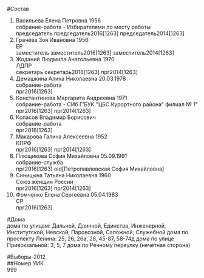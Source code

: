 #Состав  
1. Васильева Елена Петровна 1956  
    собрание-работа - Избирателями по месту работы  
    председатель председатель2016[1263] председатель2014[1263]  
2. Грачёва Зоя Ивановна 1956  
    ЕР  
    заместитель заместитель2016[1263] заместитель2014[1263]  
3. Жоданий Людмила Анатольевна 1970  
    ЛДПР  
    секретарь секретарь2016[1263] прг2014[1263]  
4. Демашкина Алина Николаевна 20.03.1978  
    собрание-работа  
    прг2016[1263]  
5. Константинова Маргарита Андреевна 1971  
    собрание-работа - СИб Г’БУК "ЦБС Курортного района" филиал № 1"  
    прг2016[1263] прг2014[1263]  
6. Копасов Владимир Борисович  
    собрание-работа  
    прг2016[1263]  
7. Макарова Галина Алексеевна 1952  
    КПРФ  
    прг2016[1263] прг2014[1263]  
8. Плющикова София Михайловна 05.09.1991  
    собрание-служба  
    прг2016[1263] old[Петропавловская София Михайловна]  
9. Синицына Татьяна Николаевна 1960  
    Союз женщин России  
    прг2016[1263] прг2014[1263]  
10. Фомченко Елена Сергеевна 05.04.1983  
    СР  
    прг2016[1263]  
  
#Дома  
дома по улицам: Дальней, Длинной, Единства, Инженерной, Институтской,  Невской, Паровозной, Сапожной, Служебной дома по проспекту Ленина: 25, 26, 26а, 28, 45-87, 58-74д дома по улице Привокзальной: 3, 5, 7 дома по Речному переулку (нечетная сторона)  
  
#Выборы-2012  
##Номер УИК  
999  

